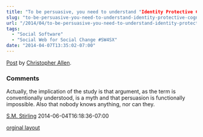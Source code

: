 ```yaml
---
title: "To be persuasive, you need to understand "Identity Protective Cognition""
slug: "to-be-persuasive-you-need-to-understand-identity-protective-cognition"
url: "/2014/04/to-be-persuasive-you-need-to-understand-identity-protective-cognition.html"
tags:
  - "Social Software"
  - "Social Web for Social Change #SW4SX"
date: "2014-04-07T13:35:02-07:00"
---
```

<div id="fb-root"></div> <script>(function(d, s, id) { var js, fjs = d.getElementsByTagName(s)[0]; if (d.getElementById(id)) return; js = d.createElement(s); js.id = id; js.src = "//connect.facebook.net/en_US/all.js#xfbml=1"; fjs.parentNode.insertBefore(js, fjs); }(document, 'script', 'facebook-jssdk'));</script>
<div class="fb-post" data-href="https://www.facebook.com/ChristopherRayAllen/posts/10152336669410540" data-width="600"><div class="fb-xfbml-parse-ignore"><a href="https://www.facebook.com/ChristopherRayAllen/posts/10152336669410540">Post</a> by <a href="https://www.facebook.com/ChristopherRayAllen">Christopher Allen</a>.</div></div>
<footer><h3>Comments</h3>
<div class="u-comment h-cite">
<p class="p-content p-name">Actually, the implication of the study is that argument, as the term is conventionally understood, is a myth and that persuasion is functionally impossible.  Also that nobody knows anything, nor can they.
</p>
<a class="u-author h-card" href="http://www.smstirling.com">S.M. Stirling</a>
<time class="dt-published" datetime="2014-06-04T16:18:36-07:00">2014-06-04T16:18:36-07:00</time>
</div>
</footer>
<p class="previous"><a href="/previous/2014/04/to-be-persuasive-you-need-to-understand-identity-protective-cognition.html" rel="syndication">orginal layout</a></p>
